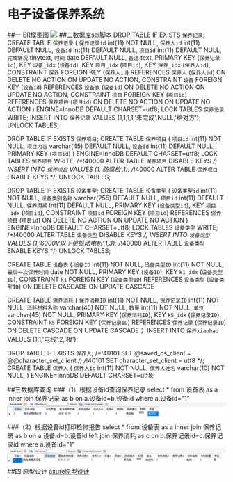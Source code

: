 # 电子设备保养系统
##一·ER模型图
![](er图.png)
##二数据库sql脚本
DROP TABLE IF EXISTS `保养记录`;
CREATE TABLE `保养记录` (
  `保养记录id` int(11) NOT NULL,
  `保养人id` int(11) DEFAULT NULL,
  `设备id` int(11) DEFAULT NULL,
  `项目id` int(11) DEFAULT NULL,
  `完成情况` tinytext,
  `时间` date DEFAULT NULL,
  `备注` text,
  PRIMARY KEY (`保养记录id`),
  KEY `设备_idx` (`设备id`),
  KEY `项目_idx` (`项目id`),
  KEY `保养_idx` (`保养人id`),
  CONSTRAINT `保养` FOREIGN KEY (`保养人id`) REFERENCES `保养人` (`保养人id`) ON DELETE NO ACTION ON UPDATE NO ACTION,
  CONSTRAINT `设备` FOREIGN KEY (`设备id`) REFERENCES `设备表` (`设备id`) ON DELETE NO ACTION ON UPDATE NO ACTION,
  CONSTRAINT `项目` FOREIGN KEY (`项目id`) REFERENCES `保养项目` (`项目id`) ON DELETE NO ACTION ON UPDATE NO ACTION
) ENGINE=InnoDB DEFAULT CHARSET=utf8;
LOCK TABLES `保养记录` WRITE;
INSERT INTO `保养记录` VALUES (1,1,1,1,'未完成',NULL,'给对方');
UNLOCK TABLES;



DROP TABLE IF EXISTS `保养项目`;
CREATE TABLE `保养项目` (
  `项目id` int(11) NOT NULL,
  `项目内容` varchar(45) DEFAULT NULL,
  `设备id` int(11) DEFAULT NULL,
  PRIMARY KEY (`项目id`)
) ENGINE=InnoDB DEFAULT CHARSET=utf8;
LOCK TABLES `保养项目` WRITE;
/*!40000 ALTER TABLE `保养项目` DISABLE KEYS */;
INSERT INTO `保养项目` VALUES (1,'防腐检',1);
/*!40000 ALTER TABLE `保养项目` ENABLE KEYS */;
UNLOCK TABLES;


DROP TABLE IF EXISTS `设备类型`;
CREATE TABLE `设备类型` (
  `设备类型id` int(11) NOT NULL,
  `设备类别名称` varchar(255) DEFAULT NULL,
  `项目id` int(11) DEFAULT NULL,
  `保养周期` int(11) DEFAULT NULL,
  PRIMARY KEY (`设备类型id`),
  KEY `项目_idx` (`项目id`),
  CONSTRAINT `项目id` FOREIGN KEY (`项目id`) REFERENCES `保养项目` (`项目id`) ON DELETE NO ACTION ON UPDATE NO ACTION
) ENGINE=InnoDB DEFAULT CHARSET=utf8;
LOCK TABLES `设备类型` WRITE;
/*!40000 ALTER TABLE `设备类型` DISABLE KEYS */;
INSERT INTO `设备类型` VALUES (1,'6000V以下带振动电机',1,3);
/*!40000 ALTER TABLE `设备类型` ENABLE KEYS */;
UNLOCK TABLES;



CREATE TABLE `设备表` (
    `设备ID` int(11) NOT NULL,
    `设备类型ID` int(11) NOT NULL,
    `最后一次保养时间` date NOT NULL,
    PRIMARY KEY (`设备ID`),
    KEY `k1_idx` (`设备类型ID`),
    CONSTRAINT `k1` FOREIGN KEY (`设备类型ID`) REFERENCES `设备类型` (`设备类型ID`) ON DELETE CASCADE ON UPDATE CASCADE




 CREATE TABLE `保养消耗` (
    `保养消耗ID` int(11) NOT NULL,
    `保养记录ID` int(11) NOT NULL,
    `消耗材料名称` varchar(45) NOT NULL,
    `数量` int(11) NOT NULL,
    `单位` varchar(45) NOT NULL,
    PRIMARY KEY (`保养消耗ID`),
    KEY `k5_idx` (`保养记录ID`),
    CONSTRAINT `k5` FOREIGN KEY (`保养记录ID`) REFERENCES `保养记录` (`保养记录ID`) ON DELETE CASCADE ON UPDATE CASCADE；
  INSERT INTO `保养xiaohao` VALUES (1,1,'电线',2,'根');



DROP TABLE IF EXISTS `保养人`;
/*!40101 SET @saved_cs_client     = @@character_set_client */;
/*!40101 SET character_set_client = utf8 */;
CREATE TABLE `保养人` (
  `保养人id` int(11) NOT NULL,
  `保养人姓名` varchar(10) NOT NULL,
) ENGINE=InnoDB DEFAULT CHARSET=utf8;

##三数据库查询
###（1）根据设备id查询保养记录
select * from 设备表 as a inner join 保养记录 as b on a.设备id=b.设备id where a.设备id="1"
![](查询1.png)
###（2）根据设备id打印检修报告
select * from 设备表 as a inner join 保养记录 as b on a.设备id=b.设备id left join 保养消耗 as c on b.保养记录id=c.保养记录id where a.设备id="1" 
![](查询2.png)
##四 原型设计
[axure原型设计](http://7kjelj.axshare.com)
